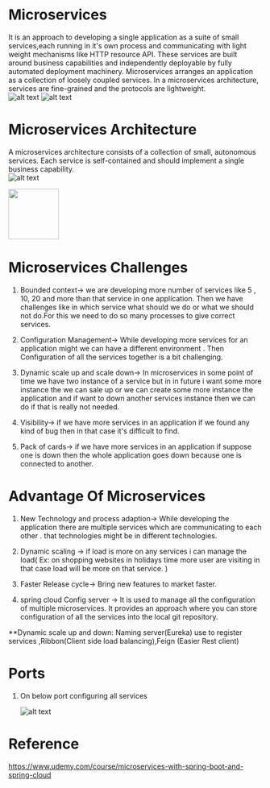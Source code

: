 # Microservices
 It is an approach to developing a single application as a suite of small services,each running in it's own process and communicating with light weight mechanisms like HTTP resource API.
 These services are built around business capabilities and independently deployable by fully automated deployment machinery.
 Microservices arranges an application as a collection of loosely coupled services. In a microservices architecture, services are fine-grained and the protocols are lightweight.	
	![alt text](https://github.com/ravigithub09/Microservices/blob/master/limit-service/img/microservices.PNG?raw=true)
	![alt text](https://github.com/ravigithub09/Microservices/blob/master/limit-service/img/multiple-services.PNG?raw=true)
 
 # Microservices Architecture
 A microservices architecture consists of a collection of small, autonomous services. Each service is self-contained and should implement a single business capability.
 <br/>
 ![alt text](https://github.com/ravigithub09/Microservices/blob/master/limit-service/img/Microservice_Architecture.png?raw=true)
 
 <img src="https://github.com/ravigithub09/Microservices/blob/master/limit-service/img/Microservice_Architecture.png" width="auto" height="100">
 
 
 # Microservices Challenges
 1. Bounded context-> we are developing more number of services like 5 , 10, 20 and more than that service in one application. Then we have challenges like in which service what should we do or what we should not do.For this we need to do so many processes to give correct services.
 
 2. Configuration Management-> While developing more services for an application might we can have a different environment . Then Configuration of all the services together is a   bit challenging.
 
 3. Dynamic scale up and scale down-> In microservices in some point of time we have two instance of a service but in in future i want some more instance the we can sale up or we can create some more instance the application and if want to down another services instance then we can do if that is really not needed.
 
 4. Visibility-> if we have more services in an application if we found any kind of bug then in that case it's difficult to find.
 
 5. Pack of cards-> if we have more services in an application if suppose one is down then the whole application goes down because one is connected to another.
 
# Advantage Of Microservices
1. New Technology and process adaption-> While developing the application there are multiple services which are communicating to each other . that technologies might be in different technologies.
	
2. Dynamic scaling -> if load is more on any services i can manage the load( Ex: on shopping websites in holidays time more user are visiting in that case load will be more on that service. )
	
3. Faster Release cycle-> Bring new features to market faster.

4. spring cloud Config server -> It is used to manage all the configuration of multiple microservices. It provides an approach where you can store configuration of all the services into the local git repository.

**Dynamic scale up and down: Naming server(Eureka) use to register services ,Ribbon(Client side load balancing),Feign (Easier Rest client)

# Ports
1. On below port configuring all services
	
	![alt text](https://github.com/ravigithub09/Microservices/blob/master/limit-service/img/ports.PNG?raw=true)
	
# Reference 
 https://www.udemy.com/course/microservices-with-spring-boot-and-spring-cloud
